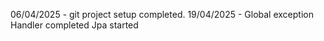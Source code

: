 06/04/2025   -   git project setup completed.
19/04/2025  -   Global exception Handler completed
Jpa started 
